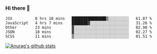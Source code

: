 ### Hi there 👋



<!--
**webB1an/webB1an** is a ✨ _special_ ✨ repository because its `README.md` (this file) appears on your GitHub profile.

Here are some ideas to get you started:

- 🔭 I’m currently working on ...
- 🌱 I’m currently learning ...
- 👯 I’m looking to collaborate on ...
- 🤔 I’m looking for help with ...
- 💬 Ask me about ...
- 📫 How to reach me: ...
- 😄 Pronouns: ...
- ⚡ Fun fact: ...
-->

<!--START_SECTION:waka-->
```text
JSX          8 hrs 10 mins   ███████████████▒░░░░░░░░░   61.87 % 
JavaScript   4 hrs 7 mins    ███████▓░░░░░░░░░░░░░░░░░   31.26 % 
Other        23 mins         ▓░░░░░░░░░░░░░░░░░░░░░░░░   02.98 % 
JSON         18 mins         ▓░░░░░░░░░░░░░░░░░░░░░░░░   02.27 % 
SCSS         11 mins         ▒░░░░░░░░░░░░░░░░░░░░░░░░   01.51 % 
```
<!--END_SECTION:waka-->


[![Anurag's github stats](https://github-readme-stats.vercel.app/api?username=webB1an&show_icons=true&theme=radical)](https://github.com/anuraghazra/github-readme-stats)

